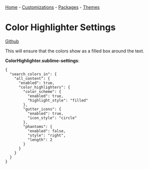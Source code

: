 [Home](https://github.com/joshwhatk/sublime-text-configuration) - [Customizations](/customizations) - [Packages](/packages) - [Themes](/themes)

# Color Highlighter Settings

[Github](https://github.com/Monnoroch/ColorHighlighter)

This will ensure that the colors show as a filled box around the text.

**ColorHighlighter.sublime-settings**:

```
{
  "search_colors_in": {
    "all_content": {
      "enabled": true,
      "color_highlighters": {
        "color_scheme": {
          "enabled": true,
          "highlight_style": "filled"
        },
        "gutter_icons": {
          "enabled": true,
          "icon_style": "circle"
        },
        "phantoms": {
          "enabled": false,
          "style": "right",
          "length": 2
        }
      }
    }
  }
}

```

